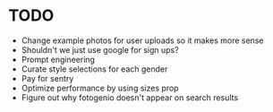 # TODO

- Change example photos for user uploads so it makes more sense
- Shouldn't we just use google for sign ups?
- Prompt engineering
- Curate style selections for each gender
- Pay for sentry
- Optimize performance by using sizes prop
- Figure out why fotogenio doesn't appear on search results

